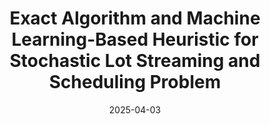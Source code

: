 ---
title: "Exact Algorithm and Machine Learning-Based Heuristic for Stochastic Lot Streaming and Scheduling Problem"
authors:
  - Ran Liu
  - Chengkai Wang
  - admin
  - Zerui Wu
date: 2025-04-03
doi: "10.1080/24725854.2023.2294816"
publication_types: ["2"]
publication: "*IISE Transactions*, Volume 57, Issue 4, Pages 408–422"
url_pdf: "https://doi.org/10.1080/24725854.2023.2294816"
tags:
  - Machine learning
  - Lot streaming
  - Scheduling
  - Dynamic programming
---